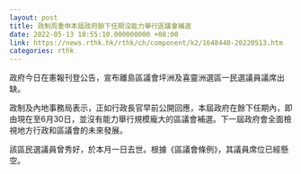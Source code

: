 ```yaml
---
layout: post
title: 政制局重申本屆政府餘下任期沒能力舉行區議會補選
date: 2022-05-13 18:55:10.000000000 +08:00
link: https://news.rthk.hk/rthk/ch/component/k2/1648440-20220513.htm
categories: rthk
---
```


政府今日在憲報刊登公告，宣布離島區議會坪洲及喜靈洲選區一民選議員議席出缺。

政制及內地事務局表示，正如行政長官早前公開回應，本屆政府在餘下任期內，即由現在至6月30日，並沒有能力舉行規模龐大的區議會補選。下一屆政府會全面檢視地方行政和區議會的未來發展。

該區民選議員曾秀好，於本月一日去世。根據《區議會條例》，其議員席位已經懸空。

